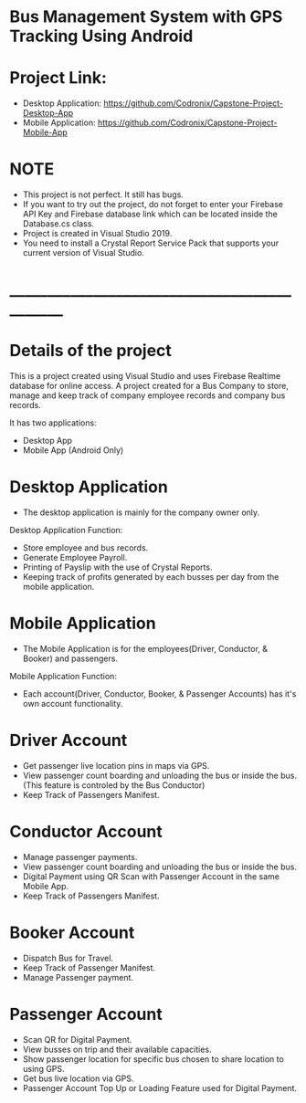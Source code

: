 # Bus Management System with GPS Tracking Using Android
# Project Link: 
- Desktop Application: https://github.com/Codronix/Capstone-Project-Desktop-App
- Mobile Application: https://github.com/Codronix/Capstone-Project-Mobile-App
# NOTE
- This project is not perfect. It still has bugs.
- If you want to try out the project, do not forget to enter your Firebase API Key and Firebase database link which can be located inside the Database.cs class.
- Project is created in Visual Studio 2019.
- You need to install a Crystal Report Service Pack that supports your current version of Visual Studio.
# ____________________________________________
# Details of the project
This is a project created using Visual Studio and uses Firebase Realtime database for online access.
A project created for a Bus Company to store, manage and keep track of company employee records and company bus records.

It has two applications:
- Desktop App
- Mobile App (Android Only)

# Desktop Application
- The desktop application is mainly for the company owner only.

Desktop Application Function:
- Store employee and bus records.
- Generate Employee Payroll.
- Printing of Payslip with the use of Crystal Reports.
- Keeping track of profits generated by each busses per day from the mobile application.

# Mobile Application
- The Mobile Application is for the employees(Driver, Conductor, & Booker) and passengers.

Mobile Application Function:
- Each account(Driver, Conductor, Booker, & Passenger Accounts) has it's own account functionality.

# Driver Account
- Get passenger live location pins in maps via GPS.
- View passenger count boarding and unloading the bus or inside the bus. (This feature is controled by the Bus Conductor)
- Keep Track of Passengers Manifest.

# Conductor Account
- Manage passenger payments.
- View passenger count boarding and unloading the bus or inside the bus.
- Digital Payment using QR Scan with Passenger Account in the same Mobile App.
- Keep Track of Passengers Manifest.

# Booker Account
- Dispatch Bus for Travel.
- Keep Track of Passenger Manifest.
- Manage Passenger payment.

# Passenger Account
- Scan QR for Digital Payment.
- View busses on trip and their available capacities.
- Show passenger location for specific bus chosen to share location to using GPS.
- Get bus live location via GPS.
- Passenger Account Top Up or Loading Feature used for Digital Payment.
